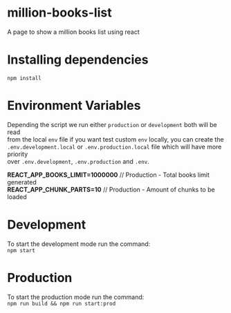 # million-books-list
A page to show a million books list using react

# Installing dependencies
`
  npm install
`
# Environment Variables
Depending the script we run either `production` or `development` both will be read   
from the local `env` file if you want test custom `env` locally, you can create the   
`.env.development.local` or `.env.production.local` file which will have more priority   
over `.env.development`, `.env.production` and `.env`.

**REACT_APP_BOOKS_LIMIT=1000000** // Production - Total books limit generated   
**REACT_APP_CHUNK_PARTS=10** // Production - Amount of chunks to be loaded   

# Development
To start the development mode run the command:   
`
  npm start
`

# Production
To start the production mode run the command:   
`
  npm run build && npm run start:prod
`
